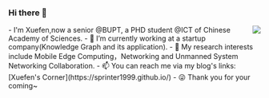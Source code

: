 ### Hi there 👋
<img align="right" src="https://github-readme-stats.vercel.app/api?username=sprinter1999&show_icons=true&icon_color=0366d6&bg_color=ffffff&hide_title=true" />
- I'm Xuefen,now a senior @BUPT, a PHD student @ICT of Chinese Academy of Sciences.
- 🔭 I’m currently working at a startup company(Knowledge Graph and its application).
- 🌱 My research interests include Mobile Edge Computing，Networking and Unmanned System Networking Collaboration. 
- 📫 You can reach me via my blog's links: [Xuefen's Corner](https://sprinter1999.github.io/)
- 😜 Thank you for your coming~

<!--
**Sprinter1999/Sprinter1999** is a ✨ _special_ ✨ repository because its `README.md` (this file) appears on your GitHub profile.

Here are some ideas to get you started:

- 🔭 I’m currently working on ...
- 🌱 I’m currently learning ...
- 👯 I’m looking to collaborate on ...
- 🤔 I’m looking for help with ...
- 💬 Ask me about ...
- 📫 How to reach me: ...
- 😄 Pronouns: ...
- ⚡ Fun fact: ...
-->
